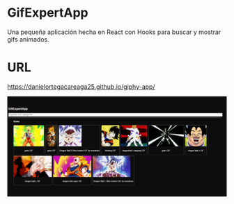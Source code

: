 # GifExpertApp

Una pequeña aplicación hecha en React con Hooks para buscar y mostrar gifs animados.

# URL

https://danielortegacareaga25.github.io/giphy-app/

![Captura de pantalla](/images/screenshot.PNG)
